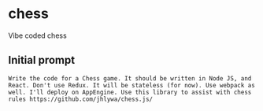 # chess
Vibe coded chess


## Initial prompt
```Write the code for a Chess game. It should be written in Node JS, and React. Don't use Redux. It will be stateless (for now). Use webpack as well. I'll deploy on AppEngine. Use this library to assist with chess rules https://github.com/jhlywa/chess.js/```
